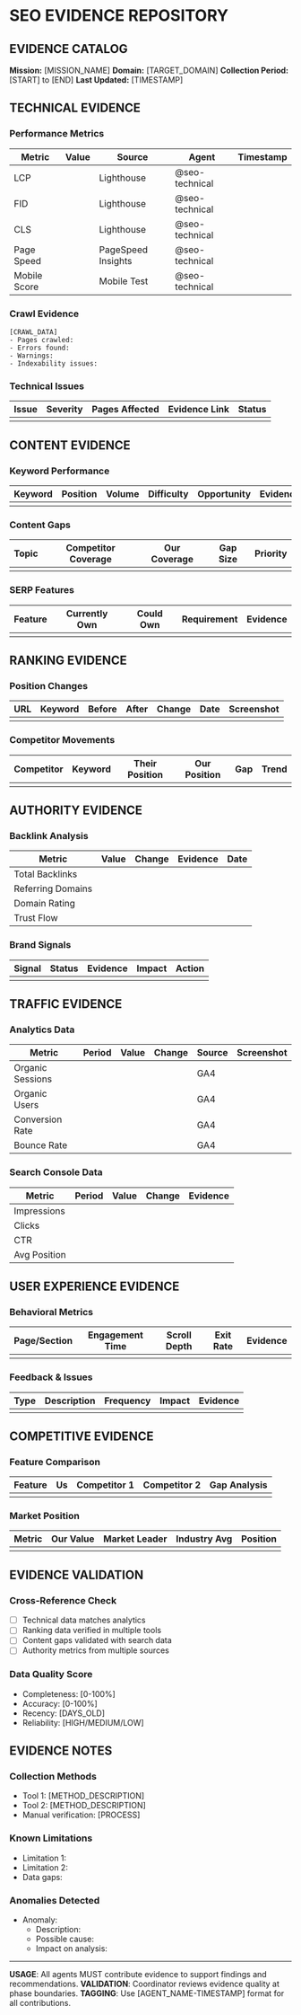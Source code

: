 # SEO EVIDENCE REPOSITORY
<!-- SHARED EVIDENCE FILE - ALL AGENTS CONTRIBUTE -->

## EVIDENCE CATALOG
**Mission:** [MISSION_NAME]
**Domain:** [TARGET_DOMAIN]
**Collection Period:** [START] to [END]
**Last Updated:** [TIMESTAMP]

## TECHNICAL EVIDENCE

### Performance Metrics
| Metric | Value | Source | Agent | Timestamp |
|--------|-------|--------|-------|-----------|
| LCP | | Lighthouse | @seo-technical | |
| FID | | Lighthouse | @seo-technical | |
| CLS | | Lighthouse | @seo-technical | |
| Page Speed | | PageSpeed Insights | @seo-technical | |
| Mobile Score | | Mobile Test | @seo-technical | |

### Crawl Evidence
```
[CRAWL_DATA]
- Pages crawled: 
- Errors found: 
- Warnings: 
- Indexability issues: 
```

### Technical Issues
| Issue | Severity | Pages Affected | Evidence Link | Status |
|-------|----------|----------------|---------------|--------|
| | | | | |

## CONTENT EVIDENCE

### Keyword Performance
| Keyword | Position | Volume | Difficulty | Opportunity | Evidence |
|---------|----------|--------|------------|-------------|----------|
| | | | | | |

### Content Gaps
| Topic | Competitor Coverage | Our Coverage | Gap Size | Priority |
|-------|-------------------|--------------|----------|----------|
| | | | | |

### SERP Features
| Feature | Currently Own | Could Own | Requirement | Evidence |
|---------|--------------|-----------|-------------|----------|
| | | | | |

## RANKING EVIDENCE

### Position Changes
| URL | Keyword | Before | After | Change | Date | Screenshot |
|-----|---------|--------|-------|--------|------|------------|
| | | | | | | |

### Competitor Movements
| Competitor | Keyword | Their Position | Our Position | Gap | Trend |
|------------|---------|---------------|--------------|-----|-------|
| | | | | | |

## AUTHORITY EVIDENCE

### Backlink Analysis
| Metric | Value | Change | Evidence | Date |
|--------|-------|--------|----------|------|
| Total Backlinks | | | | |
| Referring Domains | | | | |
| Domain Rating | | | | |
| Trust Flow | | | | |

### Brand Signals
| Signal | Status | Evidence | Impact | Action |
|--------|--------|----------|--------|--------|
| | | | | |

## TRAFFIC EVIDENCE

### Analytics Data
| Metric | Period | Value | Change | Source | Screenshot |
|--------|--------|-------|--------|--------|------------|
| Organic Sessions | | | | GA4 | |
| Organic Users | | | | GA4 | |
| Conversion Rate | | | | GA4 | |
| Bounce Rate | | | | GA4 | |

### Search Console Data
| Metric | Period | Value | Change | Evidence |
|--------|--------|-------|--------|----------|
| Impressions | | | | |
| Clicks | | | | |
| CTR | | | | |
| Avg Position | | | | |

## USER EXPERIENCE EVIDENCE

### Behavioral Metrics
| Page/Section | Engagement Time | Scroll Depth | Exit Rate | Evidence |
|--------------|----------------|--------------|-----------|----------|
| | | | | |

### Feedback & Issues
| Type | Description | Frequency | Impact | Evidence |
|------|-------------|-----------|--------|----------|
| | | | | |

## COMPETITIVE EVIDENCE

### Feature Comparison
| Feature | Us | Competitor 1 | Competitor 2 | Gap Analysis |
|---------|-----|--------------|--------------|--------------|
| | | | | |

### Market Position
| Metric | Our Value | Market Leader | Industry Avg | Position |
|--------|-----------|---------------|--------------|----------|
| | | | | |

## EVIDENCE VALIDATION

### Cross-Reference Check
- [ ] Technical data matches analytics
- [ ] Ranking data verified in multiple tools
- [ ] Content gaps validated with search data
- [ ] Authority metrics from multiple sources

### Data Quality Score
- Completeness: [0-100%]
- Accuracy: [0-100%]
- Recency: [DAYS_OLD]
- Reliability: [HIGH/MEDIUM/LOW]

## EVIDENCE NOTES

### Collection Methods
- Tool 1: [METHOD_DESCRIPTION]
- Tool 2: [METHOD_DESCRIPTION]
- Manual verification: [PROCESS]

### Known Limitations
- Limitation 1: 
- Limitation 2: 
- Data gaps: 

### Anomalies Detected
- Anomaly: 
  - Description: 
  - Possible cause: 
  - Impact on analysis: 

---
**USAGE**: All agents MUST contribute evidence to support findings and recommendations.
**VALIDATION**: Coordinator reviews evidence quality at phase boundaries.
**TAGGING**: Use [AGENT_NAME-TIMESTAMP] format for all contributions.